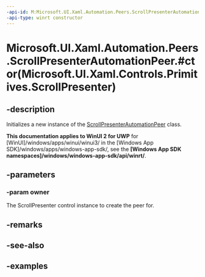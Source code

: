 ```yaml
---
-api-id: M:Microsoft.UI.Xaml.Automation.Peers.ScrollPresenterAutomationPeer.#ctor(Microsoft.UI.Xaml.Controls.Primitives.ScrollPresenter)
-api-type: winrt constructor
---
```


# Microsoft.UI.Xaml.Automation.Peers.ScrollPresenterAutomationPeer.#ctor(Microsoft.UI.Xaml.Controls.Primitives.ScrollPresenter)

<!--
public ScrollPresenterAutomationPeer (Microsoft.UI.Xaml.Controls.Primitives.ScrollPresenter owner);
-->

## -description

Initializes a new instance of the [ScrollPresenterAutomationPeer](scrollpresenterautomationpeer.md) class.

**This documentation applies to WinUI 2 for UWP** for [WinUI]/windows/apps/winui/winui3/ in the [Windows App SDK]/windows/apps/windows-app-sdk/, see the **[Windows App SDK namespaces]/windows/windows-app-sdk/api/winrt/**.

## -parameters

### -param owner

The ScrollPresenter control instance to create the peer for.

## -remarks

## -see-also

## -examples
